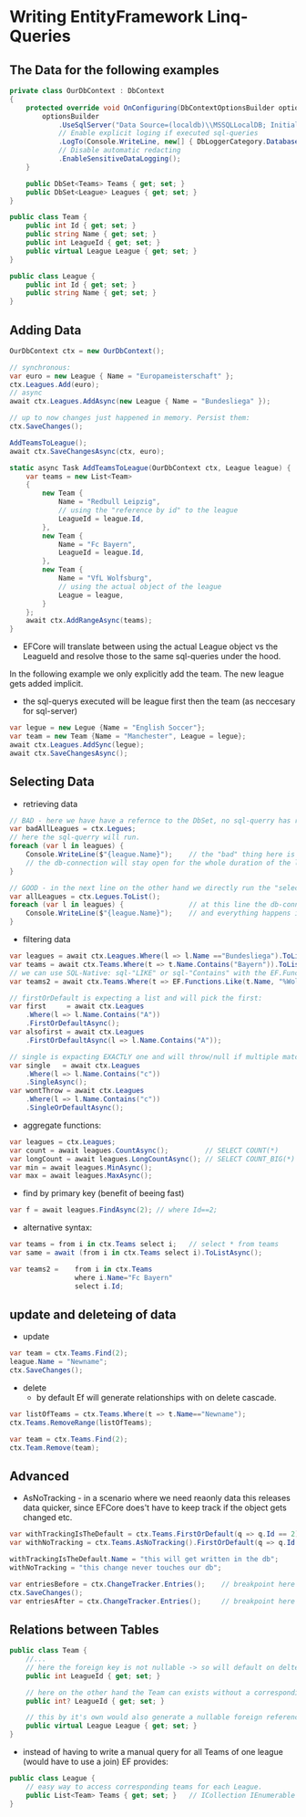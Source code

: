 # Writing EntityFramework Linq-Queries
## The Data for the following examples
```csharp
private class OurDbContext : DbContext
{
    protected override void OnConfiguring(DbContextOptionsBuilder optionsBuilder) {
        optionsBuilder
            .UseSqlServer("Data Source=(localdb)\\MSSQLLocalDB; Initial Catalog=FootballLeage_EFCore")
            // Enable explicit loging if executed sql-queries
            .LogTo(Console.WriteLine, new[] { DbLoggerCategory.Database.Command.Name}, LogLevel.Information)
            // Disable automatic redacting
            .EnableSensitiveDataLogging();
    }

    public DbSet<Teams> Teams { get; set; }
    public DbSet<League> Leagues { get; set; }
}

public class Team {
    public int Id { get; set; }
    public string Name { get; set; }
    public int LeagueId { get; set; }
    public virtual League League { get; set; }
}

public class League {
    public int Id { get; set; }
    public string Name { get; set; }
}
```

## Adding Data

```csharp
OurDbContext ctx = new OurDbContext();

// synchronous:
var euro = new League { Name = "Europameisterschaft" };
ctx.Leagues.Add(euro);
// async
await ctx.Leagues.AddAsync(new League { Name = "Bundesliega" });

// up to now changes just happened in memory. Persist them:
ctx.SaveChanges();

AddTeamsToLeague();
await ctx.SaveChangesAsync(ctx, euro);

static async Task AddTeamsToLeague(OurDbContext ctx, League league) {
    var teams = new List<Team>
    {
        new Team {
            Name = "Redbull Leipzig",
            // using the "reference by id" to the league
            LeagueId = league.Id,
        },
        new Team {
            Name = "Fc Bayern",
            LeagueId = league.Id,
        },
        new Team {
            Name = "VfL Wolfsburg",
            // using the actual object of the league
            League = league,
        }
    };
    await ctx.AddRangeAsync(teams);
}
```
- EFCore will translate between using the actual League object vs the LeagueId and resolve those to the same sql-queries under the hood.

In the following example we only explicitly add the team. The new league gets added implicit.
- the sql-querys executed will be league first then the team (as neccesary for sql-server)
```csharp
var legue = new Legue {Name = "English Soccer"};
var team = new Team {Name = "Manchester", League = legue};
await ctx.Leagues.AddSync(legue);
await ctx.SaveChangesAsync();
```

## Selecting Data
- retrieving data
```csharp
// BAD - here we have have a refernce to the DbSet, no sql-querry has ran so far
var badAllLeagues = ctx.Legues;
// here the sql-querry will run.
foreach (var l in leagues) {
    Console.WriteLine($"{league.Name}");    // the "bad" thing here is that:
    // the db-connection will stay open for the whole duration of the loop
}

// GOOD - in the next line on the other hand we directly run the "select * from leagues"
var allLeagues = ctx.Legues.ToList();
foreach (var l in leagues) {                // at this line the db-connection is already closed
    Console.WriteLine($"{league.Name}");    // and everything happens in memory. 
}
```

- filtering data
```csharp
var leagues = await ctx.Leagues.Where(l => l.Name =="Bundesliega").ToListAsync();
var teams = await ctx.Teams.Where(t => t.Name.Contains("Bayern")).ToListAsync();
// we can use SQL-Native: sql-"LIKE" or sql-"Contains" with the EF.Functions.
var teams2 = await ctx.Teams.Where(t => EF.Functions.Like(t.Name, "%Wolfs%"));
```

```csharp
// firstOrDefault is expecting a list and will pick the first:
var first     = await ctx.Leagues
    .Where(l => l.Name.Contains("A"))
    .FirstOrDefaultAsync();
var alsofirst = await ctx.Leagues
    .FirstOrDefaultAsync(l => l.Name.Contains("A"));

// single is expacting EXACTLY one and will throw/null if multiple matches are found
var single   = await ctx.Leagues
    .Where(l => l.Name.Contains("c"))
    .SingleAsync();
var wontThrow = await ctx.Leagues
    .Where(l => l.Name.Contains("c"))
    .SingleOrDefaultAsync();
```

- aggregate functions:
```csharp
var leagues = ctx.Leagues;
var count = await leagues.CountAsync();         // SELECT COUNT(*)      -> int
var longCount = await leagues.LongCountAsync(); // SELECT COUNT_BIG(*)  -> int64
var min = await leagues.MinAsync();
var max = await leagues.MaxAsync();
```

- find by primary key (benefit of beeing fast)
```csharp
var f = await leagues.FindAsync(2); // where Id==2;
```
- alternative syntax:
```csharp
var teams = from i in ctx.Teams select i;   // select * from teams
var same = await (from i in ctx.Teams select i).ToListAsync();

var teams2 =    from i in ctx.Teams
                where i.Name="Fc Bayern"
                select i.Id;

```

## update and deleteing of data
- update
```csharp
var team = ctx.Teams.Find(2);
league.Name = "Newname";
ctx.SaveChanges();
```
- delete
    - by default Ef will generate relationships with on delete cascade.
```csharp
var listOfTeams = ctx.Teams.Where(t => t.Name=="Newname");
ctx.Teams.RemoveRange(listOfTeams);

var team = ctx.Teams.Find(2);
ctx.Team.Remove(team);
```
## Advanced
- AsNoTracking - in a scenario where we need reaonly data this releases data quicker, 
since EFCore does't have to keep track if the object gets changed etc.
```csharp
var withTrackingIsTheDefault = ctx.Teams.FirstOrDefault(q => q.Id == 2);
var withNoTracking = ctx.Teams.AsNoTracking().FirstOrDefault(q => q.Id == 2);

withTrackingIsTheDefault.Name = "this will get written in the db";
withNoTracking = "this change never touches our db";

var entriesBefore = ctx.ChangeTracker.Entries();    // breakpoint here
ctx.SaveChanges();
var entriesAfter = ctx.ChangeTracker.Entries();     // breakpoint here
```

## Relations between Tables
```csharp
public class Team {
    //...
    // here the foreign key is not nullable -> so will default on delte cascade when that table is removed etc.
    public int LeagueId { get; set; }

    // here on the other hand the Team can exists without a corresponding League. (on delete restrict would be generated etc...)
    public int? LeagueId { get; set; }

    // this by it's own would also generate a nullable foreign reference
    public virtual League League { get; set; }
}
```
- instead of having to write a manual query for all Teams of one league (would have to use a join) EF provides:
```csharp
public class League {
    // easy way to access corresponding teams for each League.
    public List<Team> Teams { get; set; }   // ICollection IEnumerable would also work the same
}
```